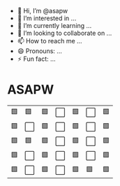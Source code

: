 - 👋 Hi, I’m @asapw
- 👀 I’m interested in ...
- 🌱 I’m currently learning ...
- 💞️ I’m looking to collaborate on ...
- 📫 How to reach me ...
- 😄 Pronouns: ...
- ⚡ Fun fact: ...

# ASAPW

<table>
  <tr>
    <td>🟩</td>
    <td>🟩</td>
    <td>🟩</td>
    <td>⬜</td>
    <td>🟩</td>
    <td>⬜</td>
    <td>🟩</td>
  </tr>
  <tr>
    <td>🟩</td>
    <td>⬜</td>
    <td>🟩</td>
    <td>⬜</td>
    <td>🟩</td>
    <td>⬜</td>
    <td>🟩</td>
  </tr>
  <tr>
    <td>🟩</td>
    <td>🟩</td>
    <td>🟩</td>
    <td>⬜</td>
    <td>🟩</td>
    <td>⬜</td>
    <td>🟩</td>
  </tr>
  <tr>
    <td>🟩</td>
    <td>⬜</td>
    <td>🟩</td>
    <td>⬜</td>
    <td>🟩</td>
    <td>⬜</td>
    <td>🟩</td>
  </tr>
  <tr>
    <td>🟩</td>
    <td>⬜</td>
    <td>🟩</td>
    <td>⬜</td>
    <td>🟩</td>
    <td>🟩</td>
    <td>🟩</td>
  </tr>
</table>

<!---
asapw/asapw is a ✨ special ✨ repository because its `README.md` (this file) appears on your GitHub profile.
You can click the Preview link to take a look at your changes.
--->
